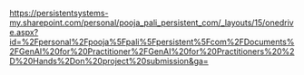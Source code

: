 https://persistentsystems-my.sharepoint.com/personal/pooja_pali_persistent_com/_layouts/15/onedrive.aspx?id=%2Fpersonal%2Fpooja%5Fpali%5Fpersistent%5Fcom%2FDocuments%2FGenAI%20for%20Practitioner%2FGenAI%20for%20Practitioners%20%2D%20Hands%2Don%20project%20submission&ga=
